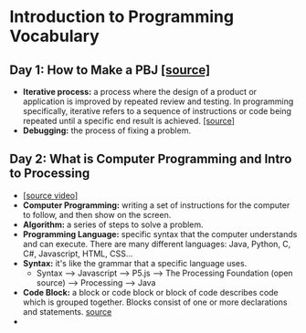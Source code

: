 # Introduction to Programming Vocabulary

## Day 1: How to Make a PBJ [[source]](http://static.zerorobotics.mit.edu/docs/team-activities/ProgrammingPeanutButterAndJelly.pdf)
* **Iterative process:** a process where the design of a product or application is improved by repeated review and testing. In programming specifically, iterative refers to a sequence of instructions or code being repeated until a specific end result is achieved. [[source]](https://www.techtarget.com/searchsoftwarequality/definition/iterative#:~:text=In%20the%20world%20of%20IT,specific%20end%20result%20is%20achieved.)
* **Debugging:** the process of fixing a problem.
## Day 2: What is Computer Programming and Intro to Processing
* [[source video]](https://youtu.be/yPWkPOfnGsw)
* **Computer Programming:** writing a set of instructions for the computer to follow, and then show on the screen.
* **Algorithm:** a series of steps to solve a problem.
* **Programming Language:** specific syntax that the computer understands and can execute. There are many different languages: Java, Python, C, C#, Javascript, HTML, CSS...
* **Syntax:** it's like the grammar that a specific language uses.
  * Syntax --> Javascript --> P5.js --> The Processing Foundation (open source) --> Processing --> Java
* **Code Block:** a block or code block or block of code describes code which is grouped together. Blocks consist of one or more declarations and statements. [source](https://en.wikipedia.org/wiki/Block_(programming))
* 
